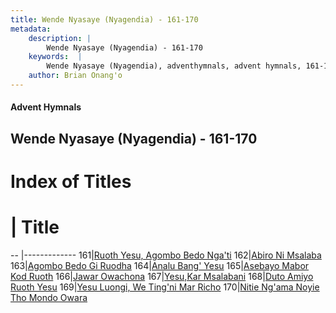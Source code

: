 ```yaml
---
title: Wende Nyasaye (Nyagendia) - 161-170
metadata:
    description: |
        Wende Nyasaye (Nyagendia) - 161-170
    keywords:  |
        Wende Nyasaye (Nyagendia), adventhymnals, advent hymnals, 161-170
    author: Brian Onang'o
---
```


#### Advent Hymnals
## Wende Nyasaye (Nyagendia) - 161-170

# Index of Titles
# | Title                        
-- |-------------
161|[Ruoth Yesu, Agombo Bedo Nga'ti](/wende-nyasaye/wende-nyasaye/101-200/161-170/Ruoth-Yesu,-Agombo-Bedo-Nga'ti)
162|[Abiro Ni Msalaba](/wende-nyasaye/wende-nyasaye/101-200/161-170/Abiro-Ni-Msalaba)
163|[Agombo Bedo Gi Ruodha](/wende-nyasaye/wende-nyasaye/101-200/161-170/Agombo-Bedo-Gi-Ruodha)
164|[Analu Bang' Yesu](/wende-nyasaye/wende-nyasaye/101-200/161-170/Analu-Bang'-Yesu)
165|[Asebayo Mabor Kod Ruoth](/wende-nyasaye/wende-nyasaye/101-200/161-170/Asebayo-Mabor-Kod-Ruoth)
166|[Jawar Owachona](/wende-nyasaye/wende-nyasaye/101-200/161-170/Jawar-Owachona)
167|[Yesu,Kar Msalabani](/wende-nyasaye/wende-nyasaye/101-200/161-170/Yesu,Kar-Msalabani)
168|[Duto Amiyo Ruoth Yesu](/wende-nyasaye/wende-nyasaye/101-200/161-170/Duto-Amiyo-Ruoth-Yesu)
169|[Yesu Luongi, We Ting'ni Mar Richo](/wende-nyasaye/wende-nyasaye/101-200/161-170/Yesu-Luongi,-We-Ting'ni-Mar-Richo)
170|[Nitie Ng'ama Noyie Tho Mondo Owara](/wende-nyasaye/wende-nyasaye/101-200/161-170/Nitie-Ng'ama-Noyie-Tho-Mondo-Owara)